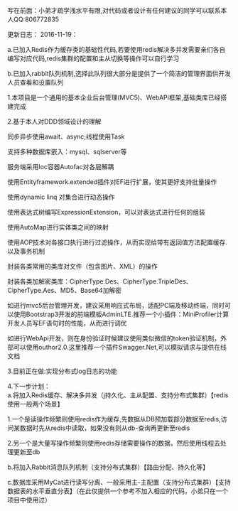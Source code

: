写在前面：小弟才疏学浅水平有限,对代码或者设计有任何建议的同学可以联系本人QQ:806772835

更新日志：
2016-11-19： 

a.已加入Redis作为缓存类的基础性代码,若要使用redis解决多并发需要亲们各自编写对应代码,redis集群的配置和主从切换等操作可以自行学习

b.已加入rabbit队列机制,选择此队列很大部分是提供了一个简洁的管理界面供开发人员查看和设置队列

1.本项目是一个通用的基本企业后台管理(MVC5)、WebAPi框架,基础类库已经搭建完成

2.基于本人对DDD领域设计的理解

 同步异步使用await、async;线程使用Task
 
 支持多种数据库嵌入：mysql、sqlserver等
 
 服务端采用Ioc容器Autofac对各层解耦
 
 使用Entityframework.extended插件对EF进行扩展，使其更好支持批量操作
 
 使用dynamic linq 对集合进行动态操作
 
 使用表达式树编写ExpressionExtension，可以对表达式进行任何的组装
 
 使用AutoMap进行实体类之间的映射
 
 使用AOP技术对各接口执行进行过滤操作，从而实现给带有返回值方法配置缓存.以及事务机制
 
 封装各类常用的类库对文件（包含图片、XML）的操作
 
 封装各类加解密类库：CipherType.Des、CipherType.TripleDes、CipherType.Aes、MD5、Base64加解密
 
 如进行mvc5后台管理开发，建议采用响应式布局，适配PC端及移动终端，同时可以使用Bootstrap3开发的前端模板AdminLTE.推荐一个小插件：MiniProfiler计算开发人员写EF语句时的性能，从而进行调优
  
 如进行WebApi开发，则在身份验证时候建议使用类似微信的token验证机制，外部可以使用outhor2.0.这里推荐一个插件Swagger.Net,可以模拟请求与提供在线文档
 
3.目前正在做:实现分布式log日志的功能

4.下一步计划：  
  a.将加入Redis缓存、解决多并发（j持久化、主从配置、支持分布式集群）【redis使用一般两个场景】
  
  1.一个是读操作频繁则使用redis作为缓存,先数据从DB预加载部分数据至redis,访问某数据时先从redis中读取，如果没有则从db-查询再更新至redis
  
  2.另一个是大量写操作频繁则使用redis存储需要操作的数据，然后使用线程去处理更新至db
  
  b.将加入Rabbit消息队列机制（支持分布式集群）【路由分配、持久化等】
  
  c.数据库采用MyCat进行读写分离、一般采用主-主配置（支持分布式集群）【支持数据表的水平垂直分表】（在此仅提供一个参考不加入相应的代码，小弟只在一个项目中使用过）
  
